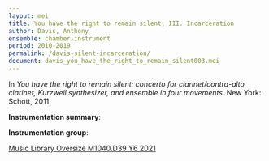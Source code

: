 ```yaml
---
layout: mei
title: You have the right to remain silent, III. Incarceration
author: Davis, Anthony
ensemble: chamber-instrument
period: 2010-2019
permalink: /davis-silent-incarceration/
document: davis_you_have_the_right_to_remain_silent003.mei
---
```


In *You have the right to remain silent: concerto for clarinet/contra-alto clarinet, Kurzweil synthesizer, and ensemble in four movements.* New York: Schott, 2011.

**Instrumentation summary**: 

**Instrumentation group**: 

<a href="https://tufts.primo.exlibrisgroup.com/permalink/01TUN_INST/1kc9gia/alma991018697967003851" target="_blank">Music Library Oversize M1040.D39 Y6 2021</a>